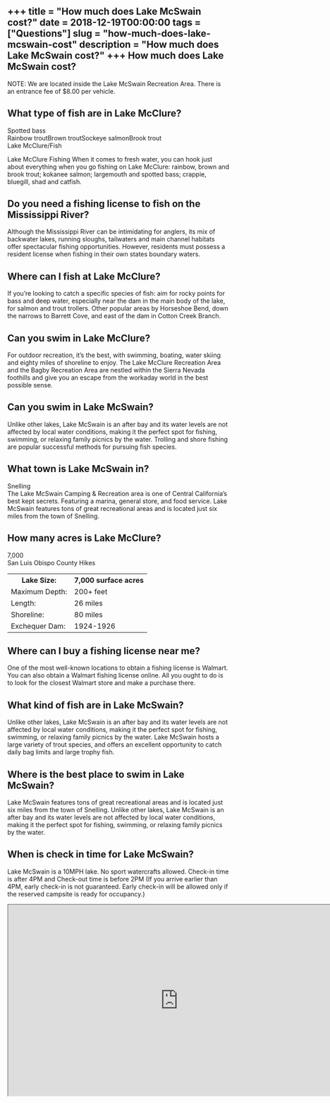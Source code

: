 +++
title = "How much does Lake McSwain cost?"
date = 2018-12-19T00:00:00
tags = ["Questions"]
slug = "how-much-does-lake-mcswain-cost"
description = "How much does Lake McSwain cost?"
+++
How much does Lake McSwain cost?
--------------------------------

NOTE: We are located inside the Lake McSwain Recreation Area. There is an entrance fee of $8.00 per vehicle.

What type of fish are in Lake McClure?
--------------------------------------

 Spotted bass  
Rainbow troutBrown troutSockeye salmonBrook trout  
Lake McClure/Fish

Lake McClure Fishing When it comes to fresh water, you can hook just about everything when you go fishing on Lake McClure: rainbow, brown and brook trout; kokanee salmon; largemouth and spotted bass; crappie, bluegill, shad and catfish.

Do you need a fishing license to fish on the Mississippi River?
---------------------------------------------------------------

Although the Mississippi River can be intimidating for anglers, its mix of backwater lakes, running sloughs, tailwaters and main channel habitats offer spectacular fishing opportunities. However, residents must possess a resident license when fishing in their own states boundary waters.

Where can I fish at Lake McClure?
---------------------------------

If you’re looking to catch a specific species of fish: aim for rocky points for bass and deep water, especially near the dam in the main body of the lake, for salmon and trout trollers. Other popular areas by Horseshoe Bend, down the narrows to Barrett Cove, and east of the dam in Cotton Creek Branch.

Can you swim in Lake McClure?
-----------------------------

For outdoor recreation, it’s the best, with swimming, boating, water skiing and eighty miles of shoreline to enjoy. The Lake McClure Recreation Area and the Bagby Recreation Area are nestled within the Sierra Nevada foothills and give you an escape from the workaday world in the best possible sense.

Can you swim in Lake McSwain?
-----------------------------

Unlike other lakes, Lake McSwain is an after bay and its water levels are not affected by local water conditions, making it the perfect spot for fishing, swimming, or relaxing family picnics by the water. Trolling and shore fishing are popular successful methods for pursuing fish species.

What town is Lake McSwain in?
-----------------------------

Snelling  
The Lake McSwain Camping &amp; Recreation area is one of Central California’s best kept secrets. Featuring a marina, general store, and food service. Lake McSwain features tons of great recreational areas and is located just six miles from the town of Snelling.

How many acres is Lake McClure?
-------------------------------

7,000  
San Luis Obispo County Hikes

<table><tr><th>Lake Size:</th><th>7,000 surface acres</th></tr><tr><td>Maximum Depth:</td><td>200+ feet</td></tr><tr><td>Length:</td><td>26 miles</td></tr><tr><td>Shoreline:</td><td>80 miles</td></tr><tr><td>Exchequer Dam:</td><td>1924-1926</td></tr></table>

Where can I buy a fishing license near me?
------------------------------------------

One of the most well-known locations to obtain a fishing license is Walmart. You can also obtain a Walmart fishing license online. All you ought to do is to look for the closest Walmart store and make a purchase there.

What kind of fish are in Lake McSwain?
--------------------------------------

Unlike other lakes, Lake McSwain is an after bay and its water levels are not affected by local water conditions, making it the perfect spot for fishing, swimming, or relaxing family picnics by the water. Lake McSwain hosts a large variety of trout species, and offers an excellent opportunity to catch daily bag limits and large trophy fish.

Where is the best place to swim in Lake McSwain?
------------------------------------------------

Lake McSwain features tons of great recreational areas and is located just six miles from the town of Snelling. Unlike other lakes, Lake McSwain is an after bay and its water levels are not affected by local water conditions, making it the perfect spot for fishing, swimming, or relaxing family picnics by the water.

When is check in time for Lake McSwain?
---------------------------------------

Lake McSwain is a 10MPH lake. No sport watercrafts allowed. Check-in time is after 4PM and Check-out time is before 2PM (If you arrive earlier than 4PM, early check-in is not guaranteed. Early check-in will be allowed only if the reserved campsite is ready for occupancy.)

<iframe allow="accelerometer; autoplay; clipboard-write; encrypted-media; gyroscope; picture-in-picture" allowfullscreen="" class="__youtube_prefs__  epyt-is-override  no-lazyload" data-no-lazy="1" data-origheight="433" data-origwidth="770" data-skipgform_ajax_framebjll="" height="433" id="_ytid_57771" loading="lazy" src="https://www.youtube.com/embed/_mtQ0p7hPGQ?enablejsapi=1&autoplay=0&cc_load_policy=0&cc_lang_pref=&iv_load_policy=1&loop=0&modestbranding=0&rel=1&fs=1&playsinline=0&autohide=2&theme=dark&color=red&controls=1&" title="YouTube player" width="770"></iframe>